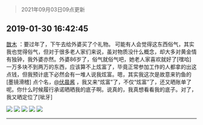 > 2021年09月03日09点更新
<link rel="stylesheet" href="https://cdn.jsdelivr.net/gh/taotie6/sampleJSON@main/css/photo_show.css">


 ## 2019-01-30 16:42:45 

 [㪚木](https://www.coolapk.com/feed/10046255?shareKey=ZjQ2ODk4YmM3OWVkNjEzMTc0NzQ~) ：要过年了，下午去给外婆买了个礼物。
可能有人会觉得这东西俗气，其实我也觉得俗气，但对于很多老人家们来说，虽对物质没什么概念，却大多对黄金情有独钟，我外婆亦然。外婆86岁了，俗气就俗气吧，她老人家喜欢就好了[嘿哈]
一万多块不到两万的东西，应该算不上炫富了<!--break-->，毕竟正常参加工作的人都拿的出这点钱，但我预计底下必然会有一堆人说我炫富。嗯，其实我这次是故意来钓鱼的[墨镜滑稽]
点个名，<a class="feed-link-uname" href="/u/伏晨酱">@伏晨酱</a> ，我又来“炫富”了，不仅“炫富”了，还又晒账单了呢。你什么时候履行承诺晒晒我的底子啊。说真的，我真想看看我的底子。对了，我又晒定位了[呲牙] 

<div class="album">
<img class="img-item" src="http://image.coolapk.com/feed/2019/0130/16/1081091_1548837753_5481@3325x2494.jpg" />
<img class="img-item" src="http://image.coolapk.com/feed/2019/0130/16/1081091_1548837756_417@3325x2494.jpg" />
<img class="img-item" src="http://image.coolapk.com/feed/2019/0130/16/1081091_1548837758_7025@2501x1870.jpg" />
<img class="img-item" src="http://image.coolapk.com/feed/2019/0130/16/1081091_1548837761_2953@1080x2160.jpg" />
<img class="img-item" src="http://image.coolapk.com/feed/2019/0130/16/1081091_1548837763_3451@1080x282.jpg" />
</div>

 ------- 

